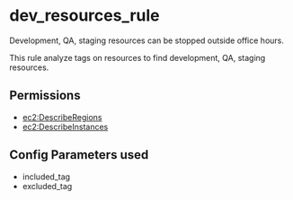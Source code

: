 # dev\_resources\_rule

Development, QA, staging resources can be stopped outside office hours. 

This rule analyze tags on resources to find development, QA, staging resources.

## Permissions

* [ec2:DescribeRegions](https://docs.aws.amazon.com/AWSEC2/latest/APIReference/API_DescribeRegions.html)
* [ec2:DescribeInstances](https://docs.aws.amazon.com/AWSEC2/latest/APIReference/API_DescribeInstances.html)

## Config Parameters used

* included\_tag
* excluded\_tag

